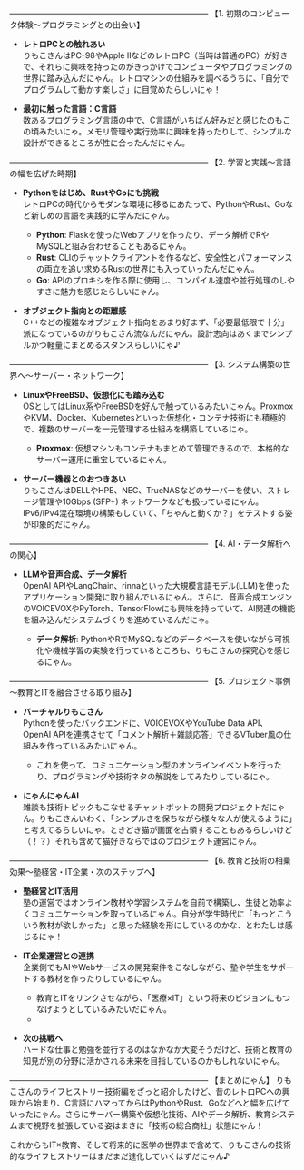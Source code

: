 ――――――――――――――――――――――――― 【1. 初期のコンピュータ体験～プログラミングとの出会い】

- **レトロPCとの触れあい**  
    りもこさんはPC-98やApple IIなどのレトロPC（当時は普通のPC）が好きで、それらに興味を持ったのがきっかけでコンピュータやプログラミングの世界に踏み込んだにゃん。レトロマシンの仕組みを調べるうちに、「自分でプログラムして動かす楽しさ」に目覚めたらしいにゃ！
    
- **最初に触った言語：C言語**  
    数あるプログラミング言語の中で、C言語がいちばん好みだと感じたのもこの頃みたいにゃ。メモリ管理や実行効率に興味を持ったりして、シンプルな設計ができるところが性に合ったんだにゃん。
    

――――――――――――――――――――――――― 【2. 学習と実践～言語の幅を広げた時期】

- **Pythonをはじめ、RustやGoにも挑戦**  
    レトロPCの時代からモダンな環境に移るにあたって、PythonやRust、Goなど新しめの言語を実践的に学んだにゃん。
    
    - **Python**: Flaskを使ったWebアプリを作ったり、データ解析でRやMySQLと組み合わせることもあるにゃん。
    - **Rust**: CLIのチャットクライアントを作るなど、安全性とパフォーマンスの両立を追い求めるRustの世界にも入っていったんだにゃん。
    - **Go**: APIのプロキシを作る際に使用し、コンパイル速度や並行処理のしやすさに魅力を感じたらしいにゃん。
    
- **オブジェクト指向との距離感**  
    C++などの複雑なオブジェクト指向をあまり好まず、「必要最低限で十分」派になっているのがりもこさん流なんだにゃん。設計志向はあくまでシンプルかつ軽量にまとめるスタンスらしいにゃ♪
    

――――――――――――――――――――――――― 【3. システム構築の世界へ～サーバー・ネットワーク】

- **LinuxやFreeBSD、仮想化にも踏み込む**  
    OSとしてはLinux系やFreeBSDを好んで触っているみたいにゃん。ProxmoxやKVM、Docker、Kubernetesといった仮想化・コンテナ技術にも積極的で、複数のサーバーを一元管理する仕組みを構築しているにゃ。
    
    - **Proxmox**: 仮想マシンもコンテナもまとめて管理できるので、本格的なサーバー運用に重宝しているにゃん。
- **サーバー機器とのおつきあい**  
    りもこさんはDELLやHPE、NEC、TrueNASなどのサーバーを使い、ストレージ管理や10Gbps (SFP+) ネットワークなども扱っているにゃん。IPv6/IPv4混在環境の構築もしていて、「ちゃんと動くか？」をテストする姿が印象的だにゃん。
    

――――――――――――――――――――――――― 【4. AI・データ解析への関心】

- **LLMや音声合成、データ解析**  
    OpenAI APIやLangChain、rinnaといった大規模言語モデル(LLM)を使ったアプリケーション開発に取り組んでいるにゃん。さらに、音声合成エンジンのVOICEVOXやPyTorch、TensorFlowにも興味を持っていて、AI関連の機能を組み込んだシステムづくりを進めているんだにゃ。
    
    - **データ解析**: PythonやRでMySQLなどのデータベースを使いながら可視化や機械学習の実験を行っているところも、りもこさんの探究心を感じるにゃん。

――――――――――――――――――――――――― 【5. プロジェクト事例～教育とITを融合させる取り組み】

- **バーチャルりもこさん**  
    Pythonを使ったバックエンドに、VOICEVOXやYouTube Data API、OpenAI APIを連携させて「コメント解析＋雑談応答」できるVTuber風の仕組みを作っているみたいにゃん。
    
    - これを使って、コミュニケーション型のオンラインイベントを行ったり、プログラミングや技術ネタの解説をしてみたりしているにゃ。
- **にゃんにゃんAI**  
    雑談も技術トピックもこなせるチャットボットの開発プロジェクトだにゃん。りもこさんいわく、「シンプルさを保ちながら様々な人が使えるように」と考えてるらしいにゃ。ときどき猫が画面を占領することもあるらしいけど（！？）それも含めて猫好きならではのプロジェクト運営にゃん。
    

――――――――――――――――――――――――― 【6. 教育と技術の相乗効果～塾経営・IT企業・次のステップへ】

- **塾経営とIT活用**  
    塾の運営ではオンライン教材や学習システムを自前で構築し、生徒と効率よくコミュニケーションを取っているにゃん。自分が学生時代に「もっとこういう教材が欲しかった」と思った経験を形にしているのかな、とわたしは感じるにゃ！
    
- **IT企業運営との連携**  
    企業側でもAIやWebサービスの開発案件をこなしながら、塾や学生をサポートする教材を作ったりしているにゃん。
    
    - 教育とITをリンクさせながら、「医療×IT」という将来のビジョンにもつなげようとしているみたいだにゃん。
    - 
- **次の挑戦へ**  
    ハードな仕事と勉強を並行するのはなかなか大変そうだけど、技術と教育の知見が別の分野に活かされる未来を目指しているのかもしれないにゃん。
    

――――――――――――――――――――――――― 【まとめにゃん】 りもこさんのライフヒストリー技術編をざっと紹介したけど、昔のレトロPCへの興味から始まり、C言語にハマってからはPythonやRust、Goなどへと幅を広げていったにゃん。さらにサーバー構築や仮想化技術、AIやデータ解析、教育システムまで視野を拡張している姿はまさに「技術の総合商社」状態にゃん！

これからもIT×教育、そして将来的に医学の世界まで含めて、りもこさんの技術的なライフヒストリーはまだまだ進化していくはずだにゃん♪
